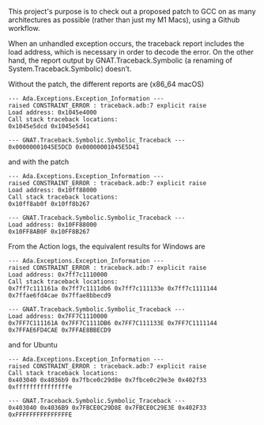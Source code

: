 This project's purpose is to check out a proposed patch to GCC on as many architectures as possible (rather than just my M1 Macs), using a Github workflow.

When an unhandled exception occurs, the traceback report includes the load address, which is necessary in order to decode the error. On the other hand, the report output by GNAT.Traceback.Symbolic (a renaming of System.Traceback.Symbolic) doesn’t.

Without the patch, the different reports are (x86_64 macOS)

```
--- Ada.Exceptions.Exception_Information ---
raised CONSTRAINT_ERROR : traceback.adb:7 explicit raise
Load address: 0x1045e4000
Call stack traceback locations:
0x1045e5dcd 0x1045e5d41

--- GNAT.Traceback.Symbolic.Symbolic_Traceback ---
0x00000001045E5DCD 0x00000001045E5D41
```

and with the patch

```
--- Ada.Exceptions.Exception_Information ---
raised CONSTRAINT_ERROR : traceback.adb:7 explicit raise
Load address: 0x10ff88000
Call stack traceback locations:
0x10ff8ab0f 0x10ff8b267

--- GNAT.Traceback.Symbolic.Symbolic_Traceback ---
Load address: 0x10FF88000
0x10FF8AB0F 0x10FF8B267
```

From the Action logs, the equivalent results for Windows are

```
--- Ada.Exceptions.Exception_Information ---
raised CONSTRAINT_ERROR : traceback.adb:7 explicit raise
Load address: 0x7ff7c1110000
Call stack traceback locations:
0x7ff7c111161a 0x7ff7c1111db6 0x7ff7c111133e 0x7ff7c1111144 0x7ffae6fd4cae 0x7ffae8bbecd9

--- GNAT.Traceback.Symbolic.Symbolic_Traceback ---
Load address: 0x7FF7C1110000
0x7FF7C111161A 0x7FF7C1111DB6 0x7FF7C111133E 0x7FF7C1111144 0x7FFAE6FD4CAE 0x7FFAE8BBECD9
```

and for Ubuntu

```
--- Ada.Exceptions.Exception_Information ---
raised CONSTRAINT_ERROR : traceback.adb:7 explicit raise
Call stack traceback locations:
0x403040 0x4036b9 0x7fbce0c29d8e 0x7fbce0c29e3e 0x402f33 0xfffffffffffffffe

--- GNAT.Traceback.Symbolic.Symbolic_Traceback ---
0x403040 0x4036B9 0x7FBCE0C29D8E 0x7FBCE0C29E3E 0x402F33 0xFFFFFFFFFFFFFFFE
```
